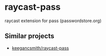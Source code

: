 # raycast-pass

raycast extension for pass (passwordstore.org)

## Similar projects

- [keegancsmith/raycast-pass](https://github.com/keegancsmith/raycast-pass)
